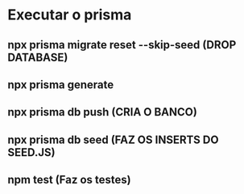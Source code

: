 # Executar o prisma

## npx prisma migrate reset --skip-seed (DROP DATABASE)
## npx prisma generate 
## npx prisma db push (CRIA O BANCO)
## npx prisma db seed (FAZ OS INSERTS DO SEED.JS)

## npm test (Faz os testes)